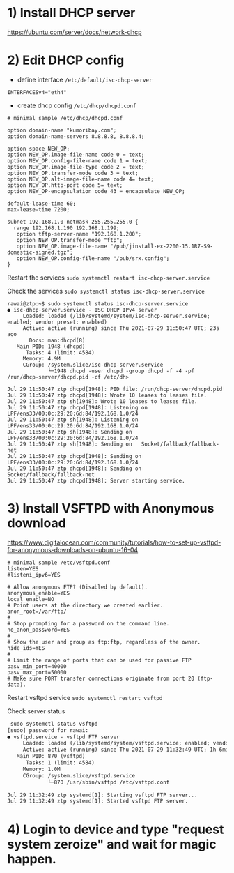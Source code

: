 # 1) Install DHCP server
https://ubuntu.com/server/docs/network-dhcp

# 2) Edit DHCP config 
- define interface 
`/etc/default/isc-dhcp-server`
```
INTERFACESv4="eth4"
```
- create dhcp config 
`/etc/dhcp/dhcpd.conf`

```
# minimal sample /etc/dhcp/dhcpd.conf

option domain-name "kumoribay.com";
option domain-name-servers 8.8.8.8, 8.8.8.4;

option space NEW_OP;
option NEW_OP.image-file-name code 0 = text;
option NEW_OP.config-file-name code 1 = text;
option NEW_OP.image-file-type code 2 = text;
option NEW_OP.transfer-mode code 3 = text;
option NEW_OP.alt-image-file-name code 4= text;
option NEW_OP.http-port code 5= text;
option NEW_OP-encapsulation code 43 = encapsulate NEW_OP;

default-lease-time 60;
max-lease-time 7200;

subnet 192.168.1.0 netmask 255.255.255.0 {
  range 192.168.1.190 192.168.1.199;
   option tftp-server-name "192.168.1.200";
   option NEW_OP.transfer-mode "ftp";
   option NEW_OP.image-file-name "/pub/jinstall-ex-2200-15.1R7-S9-domestic-signed.tgz";
   option NEW_OP.config-file-name "/pub/srx.config";
}
```
Restart the services `sudo systemctl restart isc-dhcp-server.service`

Check the services `sudo systemctl status isc-dhcp-server.service`

```
rawai@ztp:~$ sudo systemctl status isc-dhcp-server.service
● isc-dhcp-server.service - ISC DHCP IPv4 server
     Loaded: loaded (/lib/systemd/system/isc-dhcp-server.service; enabled; vendor preset: enabled)
     Active: active (running) since Thu 2021-07-29 11:50:47 UTC; 23s ago
       Docs: man:dhcpd(8)
   Main PID: 1948 (dhcpd)
      Tasks: 4 (limit: 4584)
     Memory: 4.9M
     CGroup: /system.slice/isc-dhcp-server.service
             └─1948 dhcpd -user dhcpd -group dhcpd -f -4 -pf /run/dhcp-server/dhcpd.pid -cf /etc/dh>

Jul 29 11:50:47 ztp dhcpd[1948]: PID file: /run/dhcp-server/dhcpd.pid
Jul 29 11:50:47 ztp dhcpd[1948]: Wrote 10 leases to leases file.
Jul 29 11:50:47 ztp sh[1948]: Wrote 10 leases to leases file.
Jul 29 11:50:47 ztp dhcpd[1948]: Listening on LPF/ens33/00:0c:29:20:6d:84/192.168.1.0/24
Jul 29 11:50:47 ztp sh[1948]: Listening on LPF/ens33/00:0c:29:20:6d:84/192.168.1.0/24
Jul 29 11:50:47 ztp sh[1948]: Sending on   LPF/ens33/00:0c:29:20:6d:84/192.168.1.0/24
Jul 29 11:50:47 ztp sh[1948]: Sending on   Socket/fallback/fallback-net
Jul 29 11:50:47 ztp dhcpd[1948]: Sending on   LPF/ens33/00:0c:29:20:6d:84/192.168.1.0/24
Jul 29 11:50:47 ztp dhcpd[1948]: Sending on   Socket/fallback/fallback-net
Jul 29 11:50:47 ztp dhcpd[1948]: Server starting service.
```

# 3) Install VSFTPD with Anonymous download <br>
https://www.digitalocean.com/community/tutorials/how-to-set-up-vsftpd-for-anonymous-downloads-on-ubuntu-16-04

```
# minimal sample /etc/vsftpd.conf
listen=YES
#listeni_ipv6=YES

# Allow anonymous FTP? (Disabled by default).
anonymous_enable=YES
local_enable=NO
# Point users at the directory we created earlier.
anon_root=/var/ftp/
#
# Stop prompting for a password on the command line.
no_anon_password=YES
#
# Show the user and group as ftp:ftp, regardless of the owner.
hide_ids=YES
#
# Limit the range of ports that can be used for passive FTP
pasv_min_port=40000
pasv_max_port=50000
# Make sure PORT transfer connections originate from port 20 (ftp-data).
```

 Restart vsftpd service
`sudo systemctl restart vsftpd`  <br>

 Check server status 
```diff
 sudo systemctl status vsftpd
[sudo] password for rawai:
● vsftpd.service - vsftpd FTP server
     Loaded: loaded (/lib/systemd/system/vsftpd.service; enabled; vendor preset: enabled)
     Active: active (running) since Thu 2021-07-29 11:32:49 UTC; 1h 6min ago
   Main PID: 870 (vsftpd)
      Tasks: 1 (limit: 4584)
     Memory: 1.0M
     CGroup: /system.slice/vsftpd.service
             └─870 /usr/sbin/vsftpd /etc/vsftpd.conf

Jul 29 11:32:49 ztp systemd[1]: Starting vsftpd FTP server...
Jul 29 11:32:49 ztp systemd[1]: Started vsftpd FTP server.
```

# 4) Login to device and type "request system zeroize" and wait for magic happen. 
